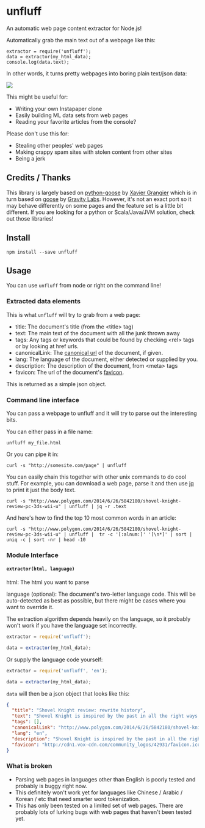 # unfluff

An automatic web page content extractor for Node.js!

Automatically grab the main
text out of a webpage like this:

```
extractor = require('unfluff');
data = extractor(my_html_data);
console.log(data.text);
```

In other words, it turns pretty webpages into boring plain text/json data:

![](https://cloud.githubusercontent.com/assets/896692/3478577/b82f39cc-033d-11e4-9e68-226c9a7bc1c0.jpg)

This might be useful for:
- Writing your own Instapaper clone
- Easily building ML data sets from web pages
- Reading your favorite articles from the console?

Please don't use this for:
- Stealing other peoples' web pages
- Making crappy spam sites with stolen content from other sites
- Being a jerk

## Credits / Thanks

This library is largely based on [python-goose](https://github.com/grangier/python-goose)
by [Xavier Grangier](https://github.com/grangier) which is in turn based on [goose](https://github.com/GravityLabs/goose)
by [Gravity Labs](https://github.com/GravityLabs). However, it's not an exact
port so it may behave differently on some pages and the feature set is a little
bit different.  If you are looking for a python or Scala/Java/JVM solution,
check out those libraries!

## Install

    npm install --save unfluff

## Usage

You can use `unfluff` from node or right on the command line!

### Extracted data elements

This is what `unfluff` will try to grab from a web page:
- title: The document's title (from the &lt;title&gt; tag)
- text: The main text of the document with all the junk thrown away
- tags: Any tags or keywords that could be found by checking &lt;rel&gt; tags or by looking at href urls.
- canonicalLink: The [canonical url](https://support.google.com/webmasters/answer/139066?hl=en) of the document, if given.
- lang: The language of the document, either detected or supplied by you.
- description: The description of the document, from &lt;meta&gt; tags
- favicon: The url of the document's [favicon](http://en.wikipedia.org/wiki/Favicon).

This is returned as a simple json object.

### Command line interface

You can pass a webpage to unfluff and it will try to parse out the interesting
bits.

You can either pass in a file name:

```
unfluff my_file.html
```

Or you can pipe it in:

```
curl -s "http://somesite.com/page" | unfluff
```

You can easily chain this together with other unix commands to do cool stuff.
For example, you can download a web page, parse it and then use
[jq](http://stedolan.github.io/jq/) to print it just the body text.

```
curl -s "http://www.polygon.com/2014/6/26/5842180/shovel-knight-review-pc-3ds-wii-u" | unfluff | jq -r .text
```

And here's how to find the top 10 most common words in an article:

```
curl -s "http://www.polygon.com/2014/6/26/5842180/shovel-knight-review-pc-3ds-wii-u" | unfluff |  tr -c '[:alnum:]' '[\n*]' | sort | uniq -c | sort -nr | head -10
```

### Module Interface

#### `extractor(html, language)`

html: The html you want to parse

language (optional): The document's two-letter language code. This will be
auto-detected as best as possible, but there might be cases where you want to
override it.

The extraction algorithm depends heavily on the language, so it probably won't work
if you have the language set incorrectly.

```javascript
extractor = require('unfluff');

data = extractor(my_html_data);
```

Or supply the language code yourself:

```javascript
extractor = require('unfluff', 'en');

data = extractor(my_html_data);
```

`data` will then be a json object that looks like this:

```json
{
  "title": "Shovel Knight review: rewrite history",
  "text": "Shovel Knight is inspired by the past in all the right ways — but it's far from stuck in it. [.. snip ..]",
  "tags": [],
  "canonicalLink": "http://www.polygon.com/2014/6/26/5842180/shovel-knight-review-pc-3ds-wii-u",
  "lang": "en",
  "description": "Shovel Knight is inspired by the past in all the right ways — but it's far from stuck in it.",
  "favicon": "http://cdn1.vox-cdn.com/community_logos/42931/favicon.ico"
}
```

### What is broken

- Parsing web pages in languages other than English is poorly tested and probably
  is buggy right now.
- This definitely won't work yet for languages like Chinese / Arabic / Korean /
  etc that need smarter word tokenization.
- This has only been tested on a limited set of web pages. There are probably lots
  of lurking bugs with web pages that haven't been tested yet.
